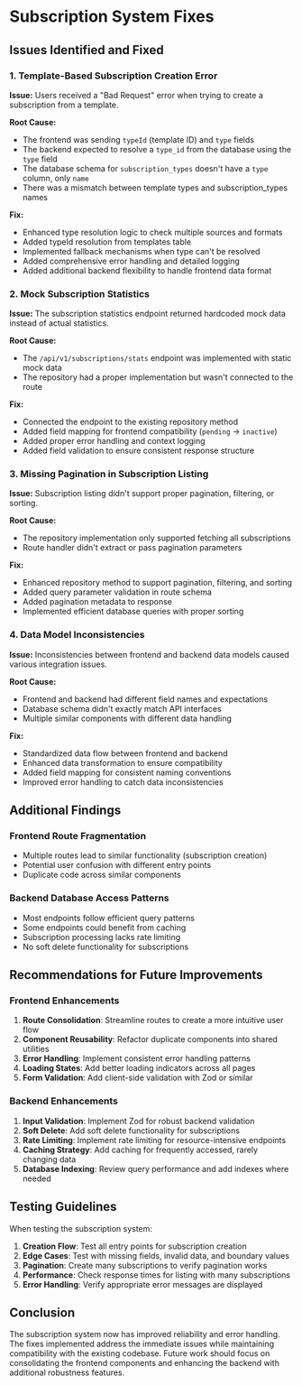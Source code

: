 # Subscription System Fixes

## Issues Identified and Fixed

### 1. Template-Based Subscription Creation Error
**Issue:** Users received a "Bad Request" error when trying to create a subscription from a template.

**Root Cause:**
- The frontend was sending `typeId` (template ID) and `type` fields
- The backend expected to resolve a `type_id` from the database using the `type` field
- The database schema for `subscription_types` doesn't have a `type` column, only `name`
- There was a mismatch between template types and subscription_types names

**Fix:**
- Enhanced type resolution logic to check multiple sources and formats
- Added typeId resolution from templates table
- Implemented fallback mechanisms when type can't be resolved
- Added comprehensive error handling and detailed logging
- Added additional backend flexibility to handle frontend data format

### 2. Mock Subscription Statistics
**Issue:** The subscription statistics endpoint returned hardcoded mock data instead of actual statistics.

**Root Cause:**
- The `/api/v1/subscriptions/stats` endpoint was implemented with static mock data
- The repository had a proper implementation but wasn't connected to the route

**Fix:**
- Connected the endpoint to the existing repository method
- Added field mapping for frontend compatibility (`pending` → `inactive`)
- Added proper error handling and context logging
- Added field validation to ensure consistent response structure

### 3. Missing Pagination in Subscription Listing
**Issue:** Subscription listing didn't support proper pagination, filtering, or sorting.

**Root Cause:**
- The repository implementation only supported fetching all subscriptions
- Route handler didn't extract or pass pagination parameters

**Fix:**
- Enhanced repository method to support pagination, filtering, and sorting
- Added query parameter validation in route schema
- Added pagination metadata to response
- Implemented efficient database queries with proper sorting

### 4. Data Model Inconsistencies
**Issue:** Inconsistencies between frontend and backend data models caused various integration issues.

**Root Cause:**
- Frontend and backend had different field names and expectations
- Database schema didn't exactly match API interfaces
- Multiple similar components with different data handling

**Fix:**
- Standardized data flow between frontend and backend
- Enhanced data transformation to ensure compatibility
- Added field mapping for consistent naming conventions
- Improved error handling to catch data inconsistencies

## Additional Findings

### Frontend Route Fragmentation
- Multiple routes lead to similar functionality (subscription creation)
- Potential user confusion with different entry points
- Duplicate code across similar components

### Backend Database Access Patterns
- Most endpoints follow efficient query patterns
- Some endpoints could benefit from caching
- Subscription processing lacks rate limiting
- No soft delete functionality for subscriptions

## Recommendations for Future Improvements

### Frontend Enhancements
1. **Route Consolidation**: Streamline routes to create a more intuitive user flow
2. **Component Reusability**: Refactor duplicate components into shared utilities
3. **Error Handling**: Implement consistent error handling patterns
4. **Loading States**: Add better loading indicators across all pages
5. **Form Validation**: Add client-side validation with Zod or similar

### Backend Enhancements
1. **Input Validation**: Implement Zod for robust backend validation
2. **Soft Delete**: Add soft delete functionality for subscriptions
3. **Rate Limiting**: Implement rate limiting for resource-intensive endpoints
4. **Caching Strategy**: Add caching for frequently accessed, rarely changing data
5. **Database Indexing**: Review query performance and add indexes where needed

## Testing Guidelines
When testing the subscription system:

1. **Creation Flow**: Test all entry points for subscription creation
2. **Edge Cases**: Test with missing fields, invalid data, and boundary values
3. **Pagination**: Create many subscriptions to verify pagination works
4. **Performance**: Check response times for listing with many subscriptions
5. **Error Handling**: Verify appropriate error messages are displayed

## Conclusion
The subscription system now has improved reliability and error handling. The fixes implemented address the immediate issues while maintaining compatibility with the existing codebase. Future work should focus on consolidating the frontend components and enhancing the backend with additional robustness features.